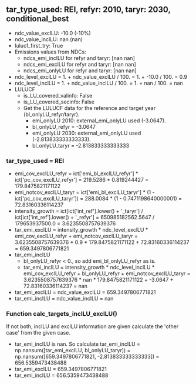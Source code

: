 

## tar_type_used: REI, refyr: 2010, taryr: 2030, conditional_best
- ndc_value_exclLU: -10.0 (-10%)
- ndc_value_inclLU: nan (nan)
- lulucf_first_try: True
- Emissions values from NDCs:
  - ndcs_emi_inclLU for refyr and taryr: [nan nan]
  - ndcs_emi_exclLU for refyr and taryr: [nan nan]
  - ndcs_emi_onlyLU for refyr and taryr: [nan nan]
- ndc_level_exclLU = 1. + ndc_value_exclLU / 100. = 1. + -10.0 / 100. = 0.9
- ndc_level_inclLU = 1. + ndc_value_inclLU / 100. = 1. + nan / 100. = nan
- LULUCF
  - is_LU_covered_valinfo: False
  - is_LU_covered_secinfo: False
  - Get the LULUCF data for the reference and target year (bl_onlyLU_refyr/taryr).
    - emi_onlyLU 2010: external_emi_onlyLU used (-3.0647).
    - bl_onlyLU_refyr = -3.0647
    - emi_onlyLU 2030: external_emi_onlyLU used (-2.813833333333333).
    - bl_onlyLU_taryr = -2.813833333333333
### tar_type_used = REI
- emi_cov_exclLU_refyr = ict['emi_bl_exclLU_refyr'] * ict['pc_cov_exclLU_refyr'] = 219.5286 * 0.819244427 = 179.8475821171122
- emi_notcov_exclLU_taryr = ict['emi_bl_exclLU_taryr'] * (1 - ict['pc_cov_exclLU_taryr']) = 288.0084 * (1 - 0.7471198640000001) = 72.83160336114237
- intensity_growth = ict[ict['int_ref'].lower() + '\_taryr'] / ict[ict['int_ref'].lower() + '\_refyr'] = 650985182562.5647 / 179653937500.0 = 3.6235508757639376
- tar_emi_exclLU = intensity_growth * ndc_level_exclLU * emi_cov_exclLU_refyr + emi_notcov_exclLU_taryr = 3.6235508757639376 * 0.9 * 179.8475821171122 + 72.83160336114237 = 659.3497806771821
- tar_emi_inclLU
  - bl_onlyLU_refyr < 0., so add emi_bl_onlyLU_refyr as is.
  - tar_emi_inclLU = intensity_growth * ndc_level_inclLU * emi_cov_exclLU_refyr + bl_onlyLU_refyr + emi_notcov_exclLU_taryr = 3.6235508757639376 * nan * 179.8475821171122 + -3.0647 + 72.83160336114237 = nan
- tar_emi_exclLU = ndc_value_exclLU = 659.3497806771821
- tar_emi_inclLU = ndc_value_inclLU = nan
### Function calc_targets_inclLU_exclLU()
If not both, inclLU and exclLU information are given calculate the 'other case' from the given case.
- tar_emi_inclLU is nan. So calculate tar_emi_inclLU = np.nansum([tar_emi_exclLU, bl_onlyLU_taryr]) = np.nansum([659.3497806771821, -2.813833333333333]) = 656.5359473438488
- tar_emi_exclLU = 659.3497806771821
- tar_emi_inclLU = 656.5359473438488